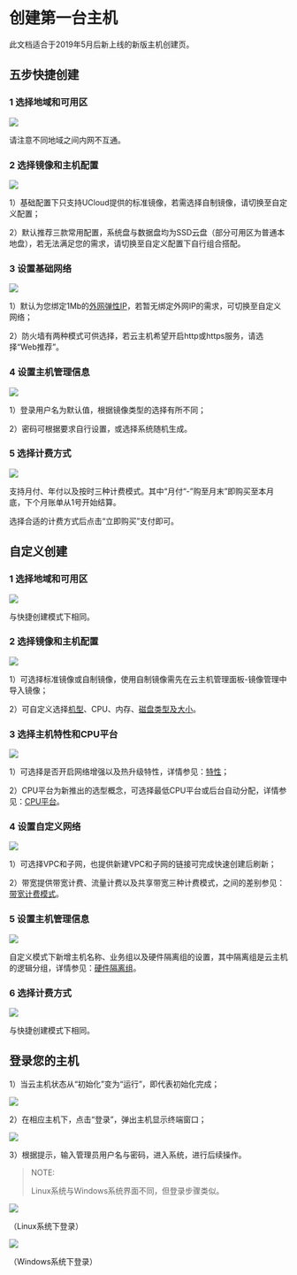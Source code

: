 # 创建第一台主机



此文档适合于2019年5月后新上线的新版主机创建页。

## 五步快捷创建

### 1 选择地域和可用区

![](/images/newuser/region01.png)

请注意不同地域之间内网不互通。

### 2 选择镜像和主机配置

![](/images/newuser/image01.png)

1）基础配置下只支持UCloud提供的标准镜像，若需选择自制镜像，请切换至自定义配置；

2）默认推荐三款常用配置，系统盘与数据盘均为SSD云盘（部分可用区为普通本地盘），若无法满足您的需求，请切换至自定义配置下自行组合搭配。

### 3 设置基础网络

![](/images/newuser/unet01.png)

1）默认为您绑定1Mb的[外网弹性IP](https://docs.ucloud.cn/network/unet/eip)，若暂无绑定外网IP的需求，可切换至自定义网络；

2）防火墙有两种模式可供选择，若云主机希望开启http或https服务，请选择“Web推荐”。

### 4 设置主机管理信息

![](/images/newuser/management01.png)

1）登录用户名为默认值，根据镜像类型的选择有所不同；

2）密码可根据要求自行设置，或选择系统随机生成。

### 5 选择计费方式

![](/images/newuser/order01.png)

支持月付、年付以及按时三种计费模式。其中“月付“-”购至月末”即购买至本月底，下个月账单从1号开始结算。

选择合适的计费方式后点击“立即购买”支付即可。

## 自定义创建

### 1 选择地域和可用区

![](/images/newuser/region01.png)

与快捷创建模式下相同。

### 2 选择镜像和主机配置

![](/images/newuser/image02.png)

1）可选择标准镜像或自制镜像，使用自制镜像需先在云主机管理面板-镜像管理中导入镜像；

2）可自定义选择[机型](https://docs.ucloud.cn/compute/uhost/introduction/uhost/type_new)、CPU、内存、[磁盘类型及大小](https://docs.ucloud.cn/compute/uhost/introduction/disk)。

### 3 选择主机特性和CPU平台

![](/images/newuser/cpu_platform.png)

1）可选择是否开启网络增强以及热升级特性，详情参见：[特性](https://docs.ucloud.cn/compute/uhost/introduction/uhost/feature)；

2）CPU平台为新推出的选型概念，可选择最低CPU平台或后台自动分配，详情参见：[CPU平台](https://docs.ucloud.cn/compute/uhost/introduction/uhost/type_new)。

### 4 设置自定义网络

![](/images/newuser/unet02.png)

1）可选择VPC和子网，也提供新建VPC和子网的链接可完成快速创建后刷新；

2）带宽提供带宽计费、流量计费以及共享带宽三种计费模式，之间的差别参见：[带宽计费模式](https://docs.ucloud.cn/network/unet/index)。

### 5 设置主机管理信息

![](/images/newuser/management02.png)

自定义模式下新增主机名称、业务组以及硬件隔离组的设置，其中隔离组是云主机的逻辑分组，详情参见：[硬件隔离组](https://docs.ucloud.cn/compute/uhost/guide/isolationgroup)。

### 6 选择计费方式

![](/images/newuser/order01.png)

与快捷创建模式下相同。

## 登录您的主机

1）当云主机状态从“初始化”变为“运行”，即代表初始化完成；

![](/images/newuser/uhost01.png)

2）在相应主机下，点击“登录”，弹出主机显示终端窗口；

![](/images/newuser/uhost02.png)

3）根据提示，输入管理员用户名与密码，进入系统，进行后续操作。

> NOTE:
> 
> Linux系统与Windows系统界面不同，但登录步骤类似。

![](/images/uhost_login_linux.png)

（Linux系统下登录）

![](/images/uhost_login_windows.png)

（Windows系统下登录）
